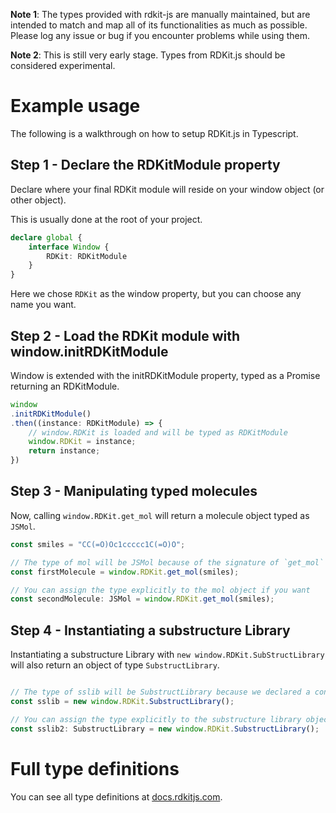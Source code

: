 **Note 1**: The types provided with rdkit-js are manually maintained, but are intended to match and map all of its functionalities as much as possible. Please log any issue or bug if you encounter problems while using them.

**Note 2**: This is still very early stage. Types from RDKit.js should be considered experimental.

# Example usage

The following is a walkthrough on how to setup RDKit.js in Typescript.

## Step 1 - Declare the RDKitModule property

Declare where your final RDKit module will reside on your window object (or other object).

This is usually done at the root of your project.

```typescript
declare global {
    interface Window {
        RDKit: RDKitModule
    }
}

```

Here we chose `RDKit` as the window property, but you can choose any name you want.

## Step 2 - Load the RDKit module with window.initRDKitModule

Window is extended with the initRDKitModule property, typed as a Promise returning an RDKitModule.

```typescript
window
.initRDKitModule()
.then((instance: RDKitModule) => {
    // window.RDKit is loaded and will be typed as RDKitModule
    window.RDKit = instance;
    return instance;
})
```

## Step 3 - Manipulating typed molecules

Now, calling `window.RDKit.get_mol` will return a molecule object typed as `JSMol`.

```typescript
const smiles = "CC(=O)Oc1ccccc1C(=O)O";

// The type of mol will be JSMol because of the signature of `get_mol` in our TypeScript definitions.
const firstMolecule = window.RDKit.get_mol(smiles);

// You can assign the type explicitly to the mol object if you want
const secondMolecule: JSMol = window.RDKit.get_mol(smiles);
```

## Step 4 - Instantiating a substructure Library

Instantiating a substructure Library with `new window.RDKit.SubStructLibrary` will also return an object of type `SubstructLibrary`.

```typescript

// The type of sslib will be SubstructLibrary because we declared a constructor interface for the SubstructLibrary interface in our TypeScript definitions.
const sslib = new window.RDKit.SubstructLibrary();

// You can assign the type explicitly to the substructure library object if you want
const sslib2: SubstructLibrary = new window.RDKit.SubstructLibrary();
```

# Full type definitions

You can see all type definitions at [docs.rdkitjs.com](docs.rdkitjs.com).
